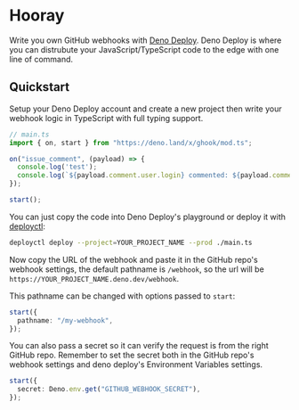 # Hooray

Write you own GitHub webhooks with [Deno Deploy](https://deno.com/deploy). Deno Deploy is where you can distrubute your JavaScript/TypeScript code to the edge with one line of command.

## Quickstart

Setup your Deno Deploy account and create a new project then write your webhook logic in TypeScript with full typing support.

```ts
// main.ts
import { on, start } from "https://deno.land/x/ghook/mod.ts";

on("issue_comment", (payload) => {
  console.log('test');
  console.log(`${payload.comment.user.login} commented: ${payload.comment.body} `);
});

start();
```

You can just copy the code into Deno Deploy's playground or deploy it with [deployctl](https://github.com/denoland/deployctl):

```sh
deployctl deploy --project=YOUR_PROJECT_NAME --prod ./main.ts
```

Now copy the URL of the webhook and paste it in the GitHub repo's webhook settings, the default pathname is `/webhook`, so the url will be `https://YOUR_PROJECT_NAME.deno.dev/webhook`.

This pathname can be changed with options passed to `start`:

```ts
start({
  pathname: "/my-webhook",
});
```

You can also pass a secret so it can verify the request is from the right GitHub repo. Remember to set the secret both in the GitHub repo's webhook settings and deno deploy's Environment Variables settings.

```ts
start({
  secret: Deno.env.get("GITHUB_WEBHOOK_SECRET"),
});
```